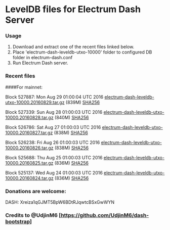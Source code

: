 # LevelDB files for Electrum Dash Server

### Usage

1. Download and extract one of the recent files linked below.
2. Place 'electrum-dash-leveldb-utxo-10000' folder to configured DB folder in electrum-dash.conf
3. Run Electrum Dash server.

### Recent files

####For mainnet:

Block 527887: Mon Aug 29 01:00:04 UTC 2016 [electrum-dash-leveldb-utxo-10000.20160829.tar.gz](https://transfer.sh/MUiys/electrum-dash-leveldb-utxo-10000.20160829.tar.gz) (839M) [SHA256](https://transfer.sh/IEj9D/electrum-dash-leveldb-utxo-10000.20160829.tar.gz.sha256)

Block 527339: Sun Aug 28 01:00:03 UTC 2016 [electrum-dash-leveldb-utxo-10000.20160828.tar.gz](https://transfer.sh/YZe8d/electrum-dash-leveldb-utxo-10000.20160828.tar.gz) (840M) [SHA256](https://transfer.sh/13fFaf/electrum-dash-leveldb-utxo-10000.20160828.tar.gz.sha256)

Block 526786: Sat Aug 27 01:00:03 UTC 2016 [electrum-dash-leveldb-utxo-10000.20160827.tar.gz](https://transfer.sh/15W79d/electrum-dash-leveldb-utxo-10000.20160827.tar.gz) (838M) [SHA256](https://transfer.sh/F0UNG/electrum-dash-leveldb-utxo-10000.20160827.tar.gz.sha256)

Block 526238: Fri Aug 26 01:00:03 UTC 2016 [electrum-dash-leveldb-utxo-10000.20160826.tar.gz](https://transfer.sh/jBHrq/electrum-dash-leveldb-utxo-10000.20160826.tar.gz) (838M) [SHA256](https://transfer.sh/YIpMp/electrum-dash-leveldb-utxo-10000.20160826.tar.gz.sha256)

Block 525688: Thu Aug 25 01:00:03 UTC 2016 [electrum-dash-leveldb-utxo-10000.20160825.tar.gz](https://transfer.sh/RFNbL/electrum-dash-leveldb-utxo-10000.20160825.tar.gz) (836M) [SHA256](https://transfer.sh/yBBWX/electrum-dash-leveldb-utxo-10000.20160825.tar.gz.sha256)

Block 525137: Wed Aug 24 01:00:03 UTC 2016 [electrum-dash-leveldb-utxo-10000.20160824.tar.gz](https://transfer.sh/HUytB/electrum-dash-leveldb-utxo-10000.20160824.tar.gz) (836M) [SHA256](https://transfer.sh/gI1Cu/electrum-dash-leveldb-utxo-10000.20160824.tar.gz.sha256)

### Donations are welcome:

DASH: Xreiza1qGJMT5BpW6BDtRJqwtcBSxGwWYN

### Credits to @UdjinM6 [https://github.com/UdjinM6/dash-bootstrap]
